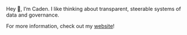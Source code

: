 Hey 🤟, I’m Caden. I like thinking about transparent, steerable systems of data and governance. 

For more information, check out my [website](https://cadentj.com/)!

